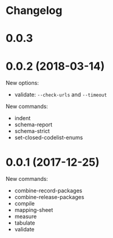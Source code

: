 # Changelog

# 0.0.3

# 0.0.2 (2018-03-14)

New options:

* validate: `--check-urls` and `--timeout`

New commands:

* indent
* schema-report
* schema-strict
* set-closed-codelist-enums

# 0.0.1 (2017-12-25)

New commands:

* combine-record-packages
* combine-release-packages
* compile
* mapping-sheet
* measure
* tabulate
* validate
